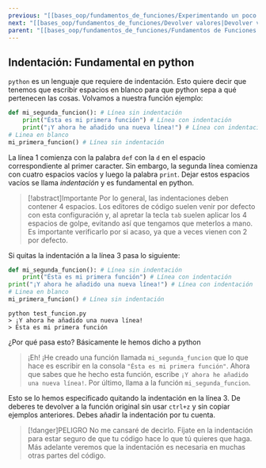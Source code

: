```yaml
---
previous: "[[bases_oop/fundamentos_de_funciones/Experimentando un poco|Experimentando un poco]]"
next: "[[bases_oop/fundamentos_de_funciones/Devolver valores|Devolver valores]]"
parent: "[[bases_oop/fundamentos_de_funciones/Fundamentos de Funciones|Fundamentos de Funciones]]"
---
```

## Indentación: Fundamental en python

`python` es un lenguaje que requiere de indentación. Esto quiere decir que tenemos que escribir espacios en blanco para que python sepa a qué pertenecen las cosas. Volvamos a nuestra función ejemplo:

```python title="python"
def mi_segunda_funcion(): # Línea sin indentación
    print("Ésta es mi primera función") # Línea con indentación
    print("¡Y ahora he añadido una nueva línea!") # Línea con indentación
# Linea en blanco
mi_primera_funcion() # Línea sin indentación
```


La línea 1 comienza con la palabra `def` con la `d` en el espacio correspondiente al primer caracter. Sin embargo, la segunda línea comienza con cuatro espacios vacíos y luego la palabra `print`. Dejar estos espacios vacíos se llama *indentación* y es fundamental en python.


> [!abstract]Importante
> Por lo general, las indentaciones deben contener 4 espacios. Los editores de código suelen venir por defecto con esta configuración y, al apretar la tecla `tab` suelen aplicar los 4 espacios de golpe, evitando así que tengamos que meterlos a mano. Es importante verificarlo por si acaso, ya que a veces vienen con 2 por defecto.

Si quitas la indentación a la línea 3 pasa lo siguiente:

```python title="python"
def mi_segunda_funcion(): # Línea sin indentación
    print("Ésta es mi primera función") # Línea con indentación
print("¡Y ahora he añadido una nueva línea!") # Línea con indentación
# Linea en blanco
mi_primera_funcion() # Línea sin indentación
```

```shell title="Terminal"
python test_funcion.py
> ¡Y ahora he añadido una nueva línea!
> Ésta es mi primera función
```
  
¿Por qué pasa esto? Básicamente le hemos dicho a python
 

>¡Eh! ¡He creado una función llamada `mi_segunda_funcion` que lo que hace es escribir en la consola `"Ésta es mi primera función"`. Ahora que sabes que he hecho esta función, escribe `¡Y ahora he añadido una nueva línea!`. Por último, llama a la función `mi_segunda_funcion`. 

Esto se lo hemos especificado quitando la indentación en la línea 3. De deberes te devolver a la función original sin usar `ctrl+z` y sin copiar ejemplos anteriores. Debes añadir la indentación por tu cuenta.

> [!danger]PELIGRO
> No me cansaré de decirlo. Fíjate en la indentación para estar seguro de que tu código hace lo que tú quieres que haga. Más adelante veremos que la indentación es necesaria en muchas otras partes del código.